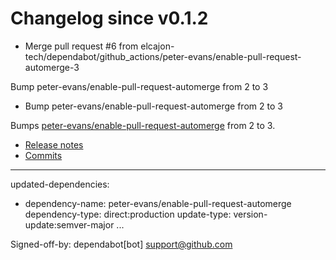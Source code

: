 # Changelog since v0.1.2
- Merge pull request #6 from elcajon-tech/dependabot/github_actions/peter-evans/enable-pull-request-automerge-3

Bump peter-evans/enable-pull-request-automerge from 2 to 3 
- Bump peter-evans/enable-pull-request-automerge from 2 to 3

Bumps [peter-evans/enable-pull-request-automerge](https://github.com/peter-evans/enable-pull-request-automerge) from 2 to 3.
- [Release notes](https://github.com/peter-evans/enable-pull-request-automerge/releases)
- [Commits](https://github.com/peter-evans/enable-pull-request-automerge/compare/v2...v3)

---
updated-dependencies:
- dependency-name: peter-evans/enable-pull-request-automerge
  dependency-type: direct:production
  update-type: version-update:semver-major
...

Signed-off-by: dependabot[bot] <support@github.com> 
